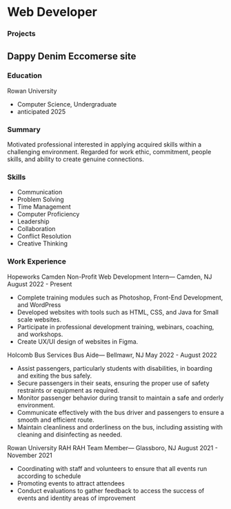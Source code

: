 # Web Developer

### Projects
Dappy Denim Eccomerse site
-

### Education
Rowan University
 - Computer Science, Undergraduate
 - anticipated 2025

### Summary
Motivated professional interested in applying acquired skills within a challenging environment. Regarded for work ethic, commitment, people skills, and ability to create genuine connections. 


### Skills
- Communication 
- Problem Solving  
- Time Management 
- Computer Proficiency
- Leadership
- Collaboration
- Conflict Resolution
- Creative Thinking



### Work Experience

Hopeworks Camden Non-Profit 
Web Development Intern— Camden, NJ
August 2022 - Present
- Complete training modules such as Photoshop, Front-End Development,
and WordPress
- Developed websites with tools such as HTML, CSS, and Java for Small
scale websites.
- Participate in professional development training, webinars, coaching,
and workshops.
- Create UX/UI design of websites in Figma.


Holcomb Bus Services
Bus Aide— Bellmawr, NJ
May 2022 - August 2022
 - Assist passengers, particularly students with disabilities, in boarding and exiting the bus safely.
 - Secure passengers in their seats, ensuring the proper use of safety restraints or equipment as required.
 - Monitor passenger behavior during transit to maintain a safe and orderly environment.
 - Communicate effectively with the bus driver and passengers to ensure a smooth and efficient route.
 - Maintain cleanliness and orderliness on the bus, including assisting with cleaning and disinfecting as needed.



Rowan University RAH
RAH Team Member— Glassboro, NJ
August 2021 - November 2021
 - Coordinating with staff and volunteers to ensure that all events run according to schedule
 - Promoting events  to attract attendees
 - Conduct evaluations to gather feedback to access the success of events and identity areas of improvement


